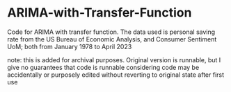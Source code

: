 # ARIMA-with-Transfer-Function
Code for ARIMA with transfer function. The data used is personal saving rate from the US Bureau of Economic Analysis, and Consumer Sentiment UoM; both from January 1978 to April 2023

note: this is added for archival purposes. Original version is runnable, but I give no guarantees that code is runnable considering code may be accidentally or purposely edited without reverting to original state after first use
